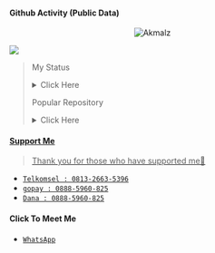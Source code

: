 #### Github Activity (Public Data)

<p align="center">
  <img src="http://readme-typing-svg.herokuapp.com?color=%230B80F7&center=true&vCenter=true&multiline=false&lines=Noob+Coder+From+Indonesia.;Status%2C+student.;Love+Money+and+Life.;Learn+CSS,+HTML,+and+JavaScript.;Don't+bully+me%2C+I'll+be+sad+%3A(.;Thank+you+for+your+attention." alt="Akmalz">
</p>

<a href="https://hits.seeyoufarm.com"><img src="https://hits.seeyoufarm.com/api/count/incr/badge.svg?url=https%3A%2F%2Fgithub.com%2FDvnz99&count_bg=green&title_bg=%23555555&icon=probot.svg&icon_color=white&title=Visitor&edge_flat=false"/></a>

> My Status <details><summary>Click Here</summary><img src="https://metrics.lecoq.io/Dvnz99?template=classic&followup=1&isocalendar=1&languages=1&isocalendar.duration=half-year&config.timezone=Asia%2FIndonesian"></details>
 >
> Popular Repository <details><summary>Click Here</summary><a href="https://github.com/Dvnz99/wabot"><img src="https://github-readme-stats.vercel.app/api/pin/?username=Dvnz99&repo=wabot&theme=dark"></details>
 >

#### Support Me
> Thank you for those who have supported me👊
 >
* [`Telkomsel : 0813-2663-5396`](https://github.com/Dvnz99/Dvnz99/blob/master/README.md#dukung-saya) 
* [`gopay : 0888-5960-825`](https://github.com/Dvnz99/Dvnz99/blob/master/README.md#dukung-saya) 
* [`Dana : 0888-5960-825`](https://link.dana.id/qr/3wru4hg9) 

#### Click To Meet Me
* [`WhatsApp`](https://wa.me/qr/3BE3DUEDYQWFO1)

<audio autoplay="autoplay" hidden="hidden" src="https://i.top4top.io/m_21278zw790.mp3"></audio>
<p align="center">
</p>
<p align='center'>
    </p>
